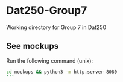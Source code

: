# Dat250-Group7
Working directory for Group 7 in Dat250

## See mockups
Run the following command (unix):
````bash
cd mockups && python3 -m http.server 8080
```

